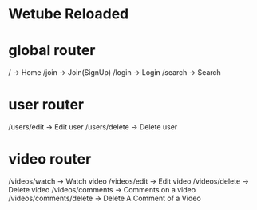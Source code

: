 # Wetube Reloaded

# global router

/ -> Home
/join -> Join(SignUp)
/login -> Login
/search -> Search

# user router

/users/edit -> Edit user
/users/delete -> Delete user

# video router

/videos/watch -> Watch video
/videos/edit -> Edit video
/videos/delete -> Delete video
/videos/comments -> Comments on a video
/videos/comments/delete -> Delete A Comment of a Video
